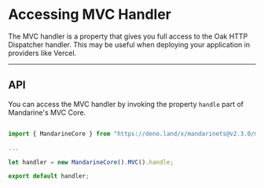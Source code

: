 # Accessing MVC Handler
The MVC handler is a property that gives you full access to the Oak HTTP Dispatcher handler. This may be useful when deploying your application in providers like Vercel.

----

## API
You can access the MVC handler by invoking the property `handle` part of Mandarine's MVC Core.

```typescript

import { MandarineCore } from "https://deno.land/x/mandarinets@v2.3.0/mod.ts";

... 

let handler = new MandarineCore().MVC().handle;

export default handler;
```